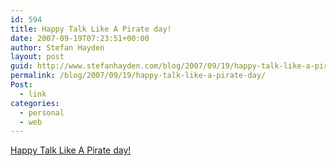 ```yaml
---
id: 594
title: Happy Talk Like A Pirate day!
date: 2007-09-19T07:23:51+00:00
author: Stefan Hayden
layout: post
guid: http://www.stefanhayden.com/blog/2007/09/19/happy-talk-like-a-pirate-day/
permalink: /blog/2007/09/19/happy-talk-like-a-pirate-day/
Post:
  - link
categories:
  - personal
  - web
---
```

<a href="http://www.postlikeapirate.com">Happy Talk Like A Pirate day!</a>